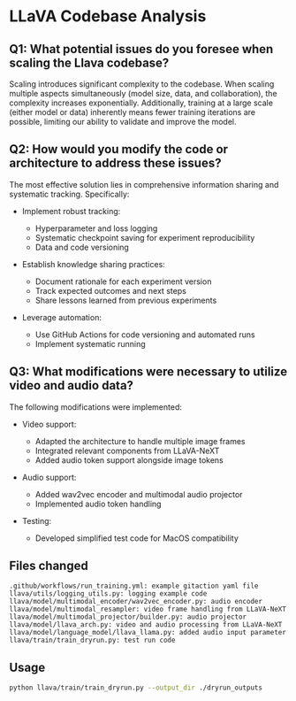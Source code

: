 # LLaVA Codebase Analysis

## Q1: What potential issues do you foresee when scaling the Llava codebase?
Scaling introduces significant complexity to the codebase. When scaling multiple aspects simultaneously (model size, data, and collaboration), the complexity increases exponentially. Additionally, training at a large scale (either model or data) inherently means fewer training iterations are possible, limiting our ability to validate and improve the model.

## Q2: How would you modify the code or architecture to address these issues?
The most effective solution lies in comprehensive information sharing and systematic tracking. Specifically:

- Implement robust tracking:
  - Hyperparameter and loss logging
  - Systematic checkpoint saving for experiment reproducibility
  - Data and code versioning

- Establish knowledge sharing practices:
  - Document rationale for each experiment version
  - Track expected outcomes and next steps
  - Share lessons learned from previous experiments

- Leverage automation:
  - Use GitHub Actions for code versioning and automated runs
  - Implement systematic running

## Q3: What modifications were necessary to utilize video and audio data?
The following modifications were implemented:

- Video support:
  - Adapted the architecture to handle multiple image frames
  - Integrated relevant components from LLaVA-NeXT
  - Added audio token support alongside image tokens

- Audio support:
  - Added wav2vec encoder and multimodal audio projector
  - Implemented audio token handling

- Testing:
  - Developed simplified test code for MacOS compatibility

## Files changed
```
.github/workflows/run_training.yml: example gitaction yaml file
llava/utils/logging_utils.py: logging example code
llava/model/multimodal_encoder/wav2vec_encoder.py: audio encoder
llava/model/multimodal_resampler: video frame handling from LLaVA-NeXT
llava/model/multimodal_projector/builder.py: audio projector
llava/model/llava_arch.py: video and audio processing from LLaVA-NeXT
llava/model/language_model/llava_llama.py: added audio input parameter
llava/train/train_dryrun.py: test run code
```

## Usage
```bash
python llava/train/train_dryrun.py --output_dir ./dryrun_outputs
```